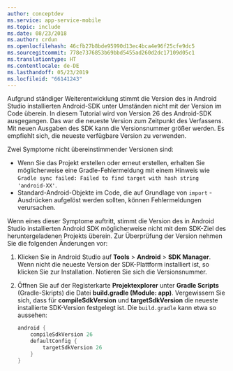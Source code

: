 ```yaml
---
author: conceptdev
ms.service: app-service-mobile
ms.topic: include
ms.date: 08/23/2018
ms.author: crdun
ms.openlocfilehash: 46cfb27b8bde95990d13ec4bca4e96f25cfe9dc5
ms.sourcegitcommit: 778e7376853b69bbd5455ad260d2dc17109d05c1
ms.translationtype: HT
ms.contentlocale: de-DE
ms.lasthandoff: 05/23/2019
ms.locfileid: "66141243"
---
```

Aufgrund ständiger Weiterentwicklung stimmt die Version des in Android Studio installierten Android-SDK unter Umständen nicht mit der Version im Code überein. In diesem Tutorial wird von Version 26 des Android-SDK ausgegangen. Das war die neueste Version zum Zeitpunkt des Verfassens. Mit neuen Ausgaben des SDK kann die Versionsnummer größer werden. Es empfiehlt sich, die neueste verfügbare Version zu verwenden.

Zwei Symptome nicht übereinstimmender Versionen sind:

- Wenn Sie das Projekt erstellen oder erneut erstellen, erhalten Sie möglicherweise eine Gradle-Fehlermeldung mit einem Hinweis wie `Gradle sync failed: Failed to find target with hash string 'android-XX'`.
- Standard-Android-Objekte im Code, die auf Grundlage von `import` -Ausdrücken aufgelöst werden sollten, können Fehlermeldungen verursachen.

Wenn eines dieser Symptome auftritt, stimmt die Version des in Android Studio installierten Android SDK möglicherweise nicht mit dem SDK-Ziel des heruntergeladenen Projekts überein. Zur Überprüfung der Version nehmen Sie die folgenden Änderungen vor:

1. Klicken Sie in Android Studio auf **Tools** > **Android** > **SDK Manager**. Wenn nicht die neueste Version der SDK-Plattform installiert ist, so klicken Sie zur Installation. Notieren Sie sich die Versionsnummer.

2. Öffnen Sie auf der Registerkarte **Projektexplorer** unter **Gradle Scripts** (Gradle-Skripts) die Datei **build.gradle (Module: app)**. Vergewissern Sie sich, dass für **compileSdkVersion** und **targetSdkVersion** die neueste installierte SDK-Version festgelegt ist. Die `build.gradle` kann etwa so aussehen:

    ```gradle
    android {
        compileSdkVersion 26
        defaultConfig {
            targetSdkVersion 26
        }
    }
    ```
